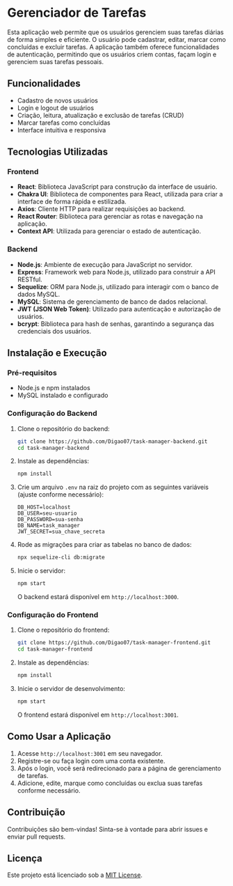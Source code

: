 # Gerenciador de Tarefas

Esta aplicação web permite que os usuários gerenciem suas tarefas diárias de forma simples e eficiente. O usuário pode cadastrar, editar, marcar como concluídas e excluir tarefas. A aplicação também oferece funcionalidades de autenticação, permitindo que os usuários criem contas, façam login e gerenciem suas tarefas pessoais.

## Funcionalidades

- Cadastro de novos usuários
- Login e logout de usuários
- Criação, leitura, atualização e exclusão de tarefas (CRUD)
- Marcar tarefas como concluídas
- Interface intuitiva e responsiva

## Tecnologias Utilizadas

### Frontend
- **React**: Biblioteca JavaScript para construção da interface de usuário.
- **Chakra UI**: Biblioteca de componentes para React, utilizada para criar a interface de forma rápida e estilizada.
- **Axios**: Cliente HTTP para realizar requisições ao backend.
- **React Router**: Biblioteca para gerenciar as rotas e navegação na aplicação.
- **Context API**: Utilizada para gerenciar o estado de autenticação.

### Backend
- **Node.js**: Ambiente de execução para JavaScript no servidor.
- **Express**: Framework web para Node.js, utilizado para construir a API RESTful.
- **Sequelize**: ORM para Node.js, utilizado para interagir com o banco de dados MySQL.
- **MySQL**: Sistema de gerenciamento de banco de dados relacional.
- **JWT (JSON Web Token)**: Utilizado para autenticação e autorização de usuários.
- **bcrypt**: Biblioteca para hash de senhas, garantindo a segurança das credenciais dos usuários.

## Instalação e Execução

### Pré-requisitos

- Node.js e npm instalados
- MySQL instalado e configurado

### Configuração do Backend

1. Clone o repositório do backend:
    ```bash
    git clone https://github.com/Digao07/task-manager-backend.git
    cd task-manager-backend
    ```

2. Instale as dependências:
    ```bash
    npm install
    ```

3. Crie um arquivo `.env` na raiz do projeto com as seguintes variáveis (ajuste conforme necessário):
    ```env
    DB_HOST=localhost
    DB_USER=seu-usuario
    DB_PASSWORD=sua-senha
    DB_NAME=task_manager
    JWT_SECRET=sua_chave_secreta
    ```

4. Rode as migrações para criar as tabelas no banco de dados:
    ```bash
    npx sequelize-cli db:migrate
    ```

5. Inicie o servidor:
    ```bash
    npm start
    ```
    O backend estará disponível em `http://localhost:3000`.

### Configuração do Frontend

1. Clone o repositório do frontend:
    ```bash
    git clone https://github.com/Digao07/task-manager-frontend.git
    cd task-manager-frontend
    ```

2. Instale as dependências:
    ```bash
    npm install
    ```

3. Inicie o servidor de desenvolvimento:
    ```bash
    npm start
    ```
    O frontend estará disponível em `http://localhost:3001`.

## Como Usar a Aplicação

1. Acesse `http://localhost:3001` em seu navegador.
2. Registre-se ou faça login com uma conta existente.
3. Após o login, você será redirecionado para a página de gerenciamento de tarefas.
4. Adicione, edite, marque como concluídas ou exclua suas tarefas conforme necessário.

## Contribuição

Contribuições são bem-vindas! Sinta-se à vontade para abrir issues e enviar pull requests.

## Licença

Este projeto está licenciado sob a [MIT License](LICENSE).
